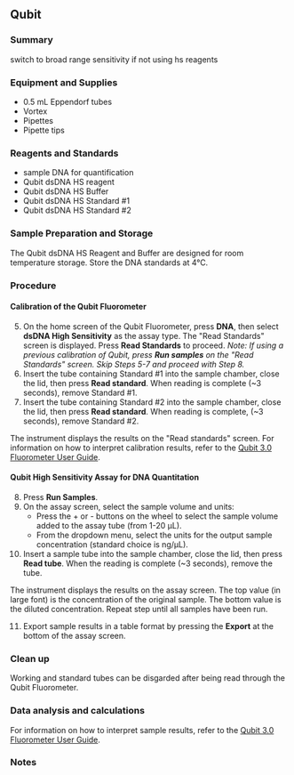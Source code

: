 ## Qubit

### Summary
switch to broad range sensitivity if not using hs reagents
### Equipment and Supplies
- 0.5 mL Eppendorf tubes
- Vortex
- Pipettes
- Pipette tips
### Reagents and Standards
- sample DNA for quantification
- Qubit dsDNA HS reagent
- Qubit dsDNA HS Buffer
- Qubit dsDNA HS Standard #1
- Qubit dsDNA HS Standard #2
### Sample Preparation and Storage
The Qubit dsDNA HS Reagent and Buffer are designed for room temperature storage. Store the DNA standards at 4°C.
### Procedure 

#### Calibration of the Qubit Fluorometer
5. On the home screen of the Qubit Fluorometer, press **DNA**, then select **dsDNA High Sensitivity** as the assay type. The "Read Standards" screen is displayed. Press **Read Standards** to proceed. *Note: If using a previous calibration of Qubit, press **Run samples** on the "Read Standards" screen. Skip Steps 5-7 and proceed with Step 8.*
6. Insert the tube containing Standard #1 into the sample chamber, close the lid, then press **Read standard**. When reading is complete (~3 seconds), remove Standard #1.
7. Insert the tube containing Standard #2 into the sample chamber, close the lid, then press **Read standard**. When reading is complete, (~3 seconds), remove Standard #2.


The instrument displays the results on the "Read standards" screen. For information on how to interpret calibration results, refer to the [Qubit 3.0 Fluorometer User Guide](https://tools.thermofisher.com/content/sfs/manuals/qubit_3_fluorometer_man.pdf).
#### Qubit High Sensitivity Assay for DNA Quantitation
8. Press **Run Samples**.
9. On the assay screen, select the sample volume and units:
    - Press the + or - buttons on the wheel to select the sample volume added to the assay tube (from 1-20 µL).
    - From the dropdown menu, select the units for the output sample concentration (standard choice is ng/µL).
10. Insert a sample tube into the sample chamber, close the lid, then press **Read tube**. When the reading is complete (~3 seconds), remove the tube.


The instrument displays the results on the assay screen. The top value (in large font) is the concentration of the original sample. The bottom value is the diluted concentration. Repeat step until all samples have been run.

11. Export sample results in a table format by pressing the **Export** at the bottom of the assay screen.
### Clean up
Working and standard tubes can be disgarded after being read through the Qubit Fluorometer.
### Data analysis and calculations
For information on how to interpret sample results, refer to the [Qubit 3.0 Fluorometer User Guide](https://tools.thermofisher.com/content/sfs/manuals/qubit_3_fluorometer_man.pdf). 
### Notes
